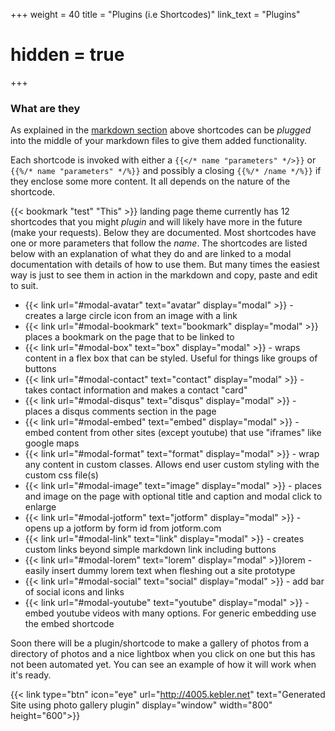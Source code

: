 +++
weight = 40
title = "Plugins (i.e Shortcodes)"
link_text = "Plugins"
# hidden = true
+++

### What are they

As explained in the [markdown section](#what-are-the-and-about) above shortcodes can be *plugged* into the middle of your markdown files to give them added functionality.  

Each shortcode is invoked with either a `{{</* name "parameters" */>}}` or `{{%/* name "parameters" */%}}` and possibly a closing `{{%/* /name */%}}` if they enclose some more content. It all depends on the nature of the shortcode.

{{< bookmark "test" "This" >}} landing page theme currently has 12 shortcodes that you might *plugin* and will likely have more in the future (make your requests).  Below they are documented.  Most shortcodes have one or more parameters that follow the *name*.  The shortcodes are listed below with an explanation of what they do and are linked to a modal documentation with details of how to use them.  But many times the easiest way is just to see them in action in the markdown and copy, paste and edit to suit.

* {{< link url="#modal-avatar" text="avatar" display="modal" >}}  - creates a large circle icon from an image with a link
* {{< link url="#modal-bookmark" text="bookmark" display="modal" >}}  places a bookmark on the page that to be linked to
* {{< link url="#modal-box" text="box" display="modal" >}} - wraps content in a flex box that can be styled.  Useful for things like groups of buttons
* {{< link url="#modal-contact" text="contact" display="modal" >}} - takes contact information and makes a contact "card"
* {{< link url="#modal-disqus" text="disqus" display="modal" >}} - places a disqus comments section in the page
* {{< link url="#modal-embed" text="embed" display="modal" >}} - embed content from other sites (except youtube) that use "iframes" like google maps
* {{< link url="#modal-format" text="format" display="modal" >}} - wrap any content in custom classes.  Allows end user custom styling with  the custom css file(s)
* {{< link url="#modal-image" text="image" display="modal" >}} - places and image on the page with optional title and caption and modal click to enlarge
* {{< link url="#modal-jotform" text="jotform" display="modal" >}} - opens up a jotform by form id from jotform.com
* {{< link url="#modal-link" text="link" display="modal" >}} - creates custom links beyond simple markdown link including buttons
* {{< link url="#modal-lorem" text="lorem" display="modal" >}}lorem -  easily insert dummy lorem text when fleshing out a site prototype
* {{< link url="#modal-social" text="social" display="modal" >}} -  add bar of social icons and links  
* {{< link url="#modal-youtube" text="youtube" display="modal" >}} - embed youtube videos with many options.  For generic embedding use the embed shortcode

Soon there will be a plugin/shortcode to make a gallery of photos from a directory of photos and a nice lightbox when you click on one but this has not been automated yet.  You can see an example of how it will work when it's ready.

{{< link type="btn" icon="eye" url="http://4005.kebler.net" text="Generated Site using photo gallery plugin" display="window" width="800" height="600">}}

